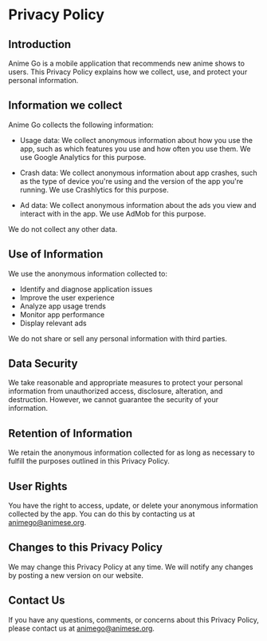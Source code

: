 # Privacy Policy

## Introduction

Anime Go is a mobile application that recommends new anime shows to users. This Privacy Policy explains how we collect, use, and protect your personal information.

## Information we collect

Anime Go collects the following information:

- Usage data: We collect anonymous information about how you use the app, such as which features you use and how often you use them. We use Google Analytics for this purpose.

- Crash data: We collect anonymous information about app crashes, such as the type of device you're using and the version of the app you're running. We use Crashlytics for this purpose.

- Ad data: We collect anonymous information about the ads you view and interact with in the app. We use AdMob for this purpose.

We do not collect any other data.

## Use of Information

We use the anonymous information collected to:

- Identify and diagnose application issues
- Improve the user experience
- Analyze app usage trends
- Monitor app performance
- Display relevant ads

We do not share or sell any personal information with third parties.

## Data Security

We take reasonable and appropriate measures to protect your personal information from unauthorized access, disclosure, alteration, and destruction. However, we cannot guarantee the security of your information.

## Retention of Information

We retain the anonymous information collected for as long as necessary to fulfill the purposes outlined in this Privacy Policy.

## User Rights

You have the right to access, update, or delete your anonymous information collected by the app. You can do this by contacting us at animego@animese.org.

## Changes to this Privacy Policy

We may change this Privacy Policy at any time. We will notify any changes by posting a new version on our website.

## Contact Us

If you have any questions, comments, or concerns about this Privacy Policy, please contact us at animego@animese.org.